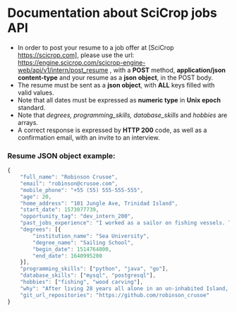 # Documentation about SciCrop jobs API

- In order to post your resume to a job offer at [SciCrop https://scicrop.com], please use the url: https://engine.scicrop.com/scicrop-engine-web/api/v1/intern/post_resume , with a **POST** method, **application/json content-type** and your resume as a **json object**, in the POST body.
- The resume must be sent as a **json object**, with **ALL** keys filled with valid values.
- Note that all dates must be expressed as **numeric type** in **Unix epoch** standard.
- Note that *degrees, programming_skills, database_skills* and *hobbies* are arrays.
- A correct response is expressed by **HTTP 200** code, as well as a confirmation email, with an invite to an interview.

### Resume JSON object example:

```js
{
	"full_name": "Robinson Crusoe",
	"email": "robinson@crusoe.com",
	"mobile_phone": "+55 (55) 555-555-555",
	"age": 20,
	"home_address": "101 Jungle Ave, Trinidad Island",
	"start_date": 1573077739,
	"opportunity_tag": "dev_intern_200",
	"past_jobs_experience": "I worked as a sailor on fishing vessels. Took care of deck maintenance and cleaning for 3 years on 7 seas.",
	"degrees": [{
		"institution_name": "Sea University",
		"degree_name": "Sailing School",
		"begin_date": 1514764800,
		"end_date": 1640995200
	}],
	"programming_skills": ["python", "java", "go"],
	"database_skills": ["mysql", "postgresql"],
	"hobbies": ["fishing", "wood carving"],
	"why": "After living 28 years all alone in an un‐inhabited Island, I've built a strong experience to join the SciCrop ship, into a new journey.",
	"git_url_repositories": "https://github.com/robinson_crusoe"
}
```
